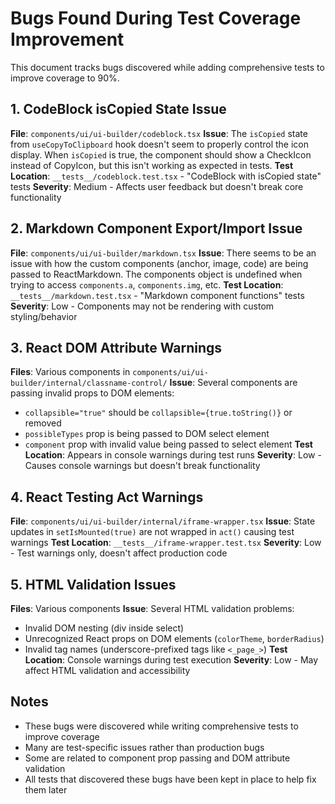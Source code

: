 # Bugs Found During Test Coverage Improvement

This document tracks bugs discovered while adding comprehensive tests to improve coverage to 90%.

## 1. CodeBlock isCopied State Issue
**File**: `components/ui/ui-builder/codeblock.tsx`
**Issue**: The `isCopied` state from `useCopyToClipboard` hook doesn't seem to properly control the icon display. When `isCopied` is true, the component should show a CheckIcon instead of CopyIcon, but this isn't working as expected in tests.
**Test Location**: `__tests__/codeblock.test.tsx` - "CodeBlock with isCopied state" tests
**Severity**: Medium - Affects user feedback but doesn't break core functionality

## 2. Markdown Component Export/Import Issue
**File**: `components/ui/ui-builder/markdown.tsx`
**Issue**: There seems to be an issue with how the custom components (anchor, image, code) are being passed to ReactMarkdown. The components object is undefined when trying to access `components.a`, `components.img`, etc.
**Test Location**: `__tests__/markdown.test.tsx` - "Markdown component functions" tests
**Severity**: Low - Components may not be rendering with custom styling/behavior

## 3. React DOM Attribute Warnings
**Files**: Various components in `components/ui/ui-builder/internal/classname-control/`
**Issue**: Several components are passing invalid props to DOM elements:
- `collapsible="true"` should be `collapsible={true.toString()}` or removed
- `possibleTypes` prop is being passed to DOM select element
- `component` prop with invalid value being passed to select element
**Test Location**: Appears in console warnings during test runs
**Severity**: Low - Causes console warnings but doesn't break functionality

## 4. React Testing Act Warnings  
**File**: `components/ui/ui-builder/internal/iframe-wrapper.tsx`
**Issue**: State updates in `setIsMounted(true)` are not wrapped in `act()` causing test warnings
**Test Location**: `__tests__/iframe-wrapper.test.tsx`
**Severity**: Low - Test warnings only, doesn't affect production code

## 5. HTML Validation Issues
**Files**: Various components
**Issue**: Several HTML validation problems:
- Invalid DOM nesting (div inside select)
- Unrecognized React props on DOM elements (`colorTheme`, `borderRadius`)
- Invalid tag names (underscore-prefixed tags like `<_page_>`)
**Test Location**: Console warnings during test execution
**Severity**: Low - May affect HTML validation and accessibility

## Notes
- These bugs were discovered while writing comprehensive tests to improve coverage
- Many are test-specific issues rather than production bugs
- Some are related to component prop passing and DOM attribute validation
- All tests that discovered these bugs have been kept in place to help fix them later